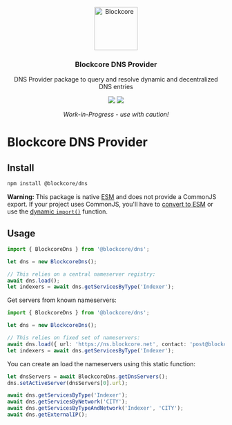 <p align="center">
  <p align="center">
    <img src="https://avatars3.githubusercontent.com/u/53176002?s=200&v=4" height="100" alt="Blockcore" />
  </p>
  <h3 align="center">
    Blockcore DNS Provider
  </h3>
  <p align="center">
    DNS Provider package to query and resolve dynamic and decentralized DNS entries
  </p>
  <p align="center">
      <a href="https://github.com/block-core/blockcore-dns-js/actions/workflows/build.yml"><img src="https://github.com/block-core/blockcore-dns-js/actions/workflows/build.yml/badge.svg" /></a>   <a href="https://github.com/block-core/blockcore-dns-js/actions/workflows/release.yml"><img src="https://github.com/block-core/blockcore-dns-js/actions/workflows/release.yml/badge.svg" /></a>
  </p>
  <p align="center"><em>Work-in-Progress - use with caution!</em></p>
</p>

# Blockcore DNS Provider

## Install

```sh
npm install @blockcore/dns
```

**Warning:** This package is native [ESM](https://developer.mozilla.org/en-US/docs/Web/JavaScript/Guide/Modules) and does not provide a CommonJS export. If your project uses CommonJS, you'll have to [convert to ESM](https://gist.github.com/sindresorhus/a39789f98801d908bbc7ff3ecc99d99c) or use the [dynamic `import()`](https://v8.dev/features/dynamic-import) function.


## Usage

```ts
import { BlockcoreDns } from '@blockcore/dns';

let dns = new BlockcoreDns();

// This relies on a central nameserver registry:
await dns.load();
let indexers = await dns.getServicesByType('Indexer');
```

Get servers from known nameservers:

```ts
import { BlockcoreDns } from '@blockcore/dns';

let dns = new BlockcoreDns();

// This relies on fixed set of nameservers:
await dns.load({ url: 'https://ns.blockcore.net', contact: 'post@blockcore.net' });
let indexers = await dns.getServicesByType('Indexer');
```

You can create an load the nameservers using this static function:

```ts
let dnsServers = await BlockcoreDns.getDnsServers();
dns.setActiveServer(dnsServers[0].url);

await dns.getServicesByType('Indexer');
await dns.getServicesByNetwork('CITY');
await dns.getServicesByTypeAndNetwork('Indexer', 'CITY');
await dns.getExternalIP();
```
